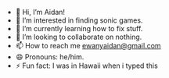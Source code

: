 - 👋 Hi, I’m Aidan!
- 👀 I’m interested in finding sonic games.
- 🌱 I’m currently learning how to fix stuff.
- 💞️ I’m looking to collaborate on nothing.
- 📫 How to reach me ewanyaidan@gmail.com
- 😄 Pronouns: he/him.
- ⚡ Fun fact: I was in Hawaii when i typed this
